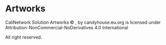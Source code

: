 # Artworks

CaliNetwork Solution Artworks © , by candyhouse.eu.org is licensed under Attribution-NonCommercial-NoDerivatives 4.0 International 

All right reserved.
